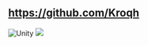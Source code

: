 ## https://github.com/Kroqh

<img alt="Unity" src="https://img.shields.io/badge/unity%20-%23000000.svg?&style=for-the-badge&logo=unity&logoColor=white"/>
<a href="https://steamcommunity.com/sharedfiles/filedetails/?id=1335473896" alt="Poelsemix Steam Workshop">
        <img src="https://img.shields.io/steam/subscriptions/1335473896?label=Poelsemix&logo=Steam" /></a>
